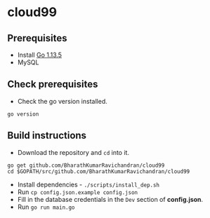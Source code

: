 # cloud99

## Prerequisites
- Install [Go 1.13.5](https://golang.org/dl/#go1.13.5)
- MySQL

## Check prerequisites
- Check the go version installed.
```
go version
```

## Build instructions

- Download the repository and `cd` into it.
```
go get github.com/BharathKumarRavichandran/cloud99
cd $GOPATH/src/github.com/BharathKumarRavichandran/cloud99
```
- Install dependencies - `./scripts/install_dep.sh`
- Run `cp config.json.example config.json`
- Fill in the database credentials in the `Dev` section of **config.json**.
- Run `go run main.go`
